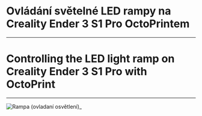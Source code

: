 # Ovládání světelné LED rampy na Creality Ender 3 S1 Pro OctoPrintem

---

# Controlling the LED light ramp on Creality Ender 3 S1 Pro with OctoPrint

---
![Rampa (ovladaní osvětlení)_](https://user-images.githubusercontent.com/104675746/232589223-fe465558-5961-4326-9a19-6c154bfacf98.jpg)
